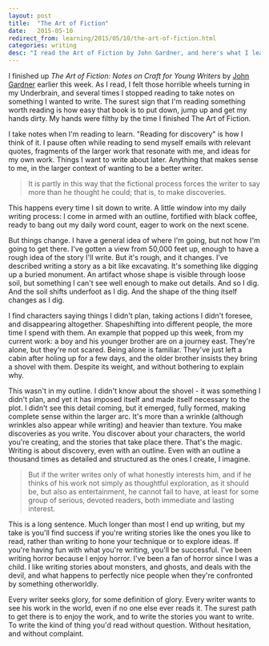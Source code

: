 ```yaml
---
layout: post
title:  "The Art of Fiction"
date:   2015-05-10
redirect_from: learning/2015/05/10/the-art-of-fiction.html
categories: writing
desc: "I read the Art of Fiction by John Gardner, and here's what I learned by reading it."
---
```


I finished up *The Art of Fiction: Notes on Craft for Young Writers* by [John Gardner](https://en.wikipedia.org/wiki/John_Gardner_(American_writer)) earlier this week. As I read, I felt those horrible wheels turning in my Underbrain, and several times I stopped reading to take notes on something I wanted to write. The surest sign that I'm reading something worth reading is how easy that book is to put down, jump up and get my hands dirty. My hands were filthy by the time I finished The Art of Fiction.

I take notes when I'm reading to learn. "Reading for discovery" is how I think of it. I pause often while reading to send myself emails with relevant quotes, fragments of the larger work that resonate with me, and ideas for my own work. Things I want to write about later. Anything that makes sense to me, in the larger context of wanting to be a better writer.

<blockquote>It is partly in this way that the fictional process forces the writer to say more than he thought he could; that is, to make discoveries.</blockquote>

This happens every time I sit down to write. A little window into my daily writing process: I come in armed with an outline, fortified with black coffee, ready to bang out my daily word count, eager to work on the next scene.

But things change. I have a general idea of where I'm going, but not how I'm going to get there. I've gotten a view from 50,000 feet up, enough to have a rough idea of the story I'll write. But it's rough, and it changes. I've described writing a story as a bit like excavating. It's something like digging up a buried monument. An artifact whose shape is visible through loose soil, but something I can't see well enough to make out details. And so I dig. And the soil shifts underfoot as I dig. And the shape of the thing itself changes as I dig.

I find characters saying things I didn't plan, taking actions I didn't foresee, and disappearing altogether. Shapeshifting into different people, the more time I spend with them. An example that popped up this week, from my current work: a boy and his younger brother are on a journey east. They're alone, but they're not scared. Being alone is familiar. They've just left a cabin after holing up for a few days, and the older brother insists they bring a shovel with them. Despite its weight, and without bothering to explain why.

This wasn't in my outline. I didn't know about the shovel - it was something I didn't plan, and yet it has imposed itself and made itself necessary to the plot. I didn't see this detail coming, but it emerged, fully formed, making complete sense within the larger arc. It's more than a wrinkle (although wrinkles also appear while writing) and heavier than texture. You make discoveries as you write. You discover about your characters, the world you're creating, and the stories that take place there. That's the magic. Writing is about discovery, even with an outline. Even with an outline a thousand times as detailed and structured as the ones I create, I imagine.

<blockquote>But if the writer writes only of what honestly interests him, and if he thinks of his work not simply as thoughtful exploration, as it should be, but also as entertainment, he cannot fail to have, at least for some group of serious, devoted readers, both immediate and lasting interest.</blockquote>

This is a long sentence. Much longer than most I end up writing, but my take is you'll find success if you're writing stories like the ones you like to read, rather than writing to hone your technique or to explore ideas. If you're having fun with what you're writing, you'll be successful. I've been writing horror because I enjoy horror. I've been a fan of horror since I was a child. I like writing stories about monsters, and ghosts, and deals with the devil, and what happens to perfectly nice people when they're confronted by something otherworldly.

Every writer seeks glory, for some definition of glory. Every writer wants to see his work in the world, even if no one else ever reads it. The surest path to get there is to enjoy the work, and to write the stories you want to write. To write the kind of thing you'd read without question. Without hesitation, and without complaint.
